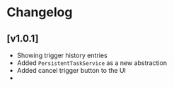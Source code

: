 # Changelog

## [v1.0.1]

- Showing trigger history entries
- Added `PersistentTaskService` as a new abstraction
- Added cancel trigger button to the UI
- 
